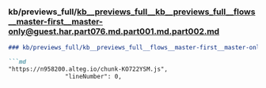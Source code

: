 ### kb/previews_full/kb__previews_full__kb__previews_full__flows__master-first__master-only@guest.har.part076.md.part001.md.part002.md

```md
### kb/previews_full/kb__previews_full__flows__master-first__master-only@guest.har.part076.md.part001.md (part 002)

```md
"https://n958200.alteg.io/chunk-KO722YSM.js",
                "lineNumber": 0,
              
```

```

```
